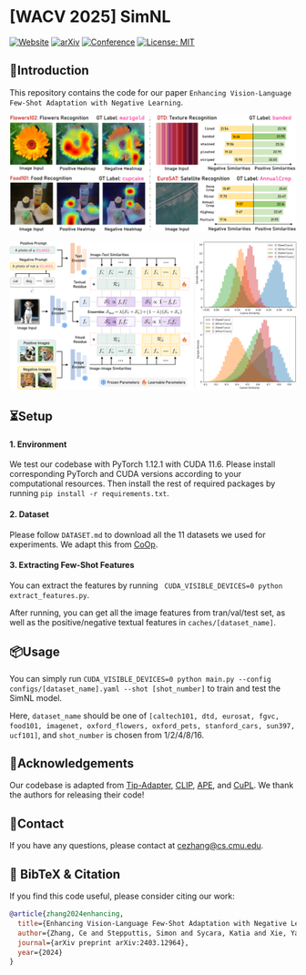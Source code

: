 # [WACV 2025] SimNL

[![Website](https://img.shields.io/badge/Project-Website-green)](https://github.com/zhangce01/SimNL)
[![arXiv](https://img.shields.io/badge/arXiv-2403.12964-red)](http://arxiv.org/abs/2403.12964)
[![Conference](https://img.shields.io/badge/WACV-2025-blue)]([https://neurips.cc/](https://wacv2025.thecvf.com/))
[![License: MIT](https://img.shields.io/badge/License-MIT-yellow.svg)](https://opensource.org/licenses/MIT)

## 👀Introduction

This repository contains the code for our paper `Enhancing Vision-Language Few-Shot Adaptation with Negative Learning`.

![](fig/qualitative.png)

![](fig/overview.png)

## ⏳Setup

#### 1. Environment

We test our codebase with PyTorch 1.12.1 with CUDA 11.6. Please install corresponding PyTorch and CUDA versions according to your computational resources. Then install the rest of required packages by running `pip install -r requirements.txt`. 

#### 2. Dataset

Please follow ```DATASET.md``` to download all the 11 datasets we used for experiments. We adapt this from [CoOp](https://github.com/KaiyangZhou/CoOp/blob/main/DATASETS.md).

#### 3. Extracting Few-Shot Features

You can extract the features by running ``` CUDA_VISIBLE_DEVICES=0 python extract_features.py```.

After running, you can get all the image features from tran/val/test set, as well as the positive/negative textual features in ```caches/[dataset_name]```.

## 📦Usage

You can simply run ```CUDA_VISIBLE_DEVICES=0 python main.py --config configs/[dataset_name].yaml --shot [shot_number]``` to train and test the SimNL model. 

Here, `dataset_name` should be one of `[caltech101, dtd, eurosat, fgvc, food101, imagenet, oxford_flowers, oxford_pets, stanford_cars, sun397, ucf101]`, and `shot_number` is chosen from 1/2/4/8/16.

## 🙏Acknowledgements

Our codebase is adapted from [Tip-Adapter](https://github.com/gaopengcuhk/Tip-Adapter/), [CLIP](https://github.com/openai/CLIP/tree/main/clip), [APE](https://github.com/yangyangyang127/APE), and [CuPL](https://github.com/sarahpratt/CuPL). We thank the authors for releasing their code!

## 📧Contact

If you have any questions, please  contact at [cezhang@cs.cmu.edu](mailto:cezhang@cs.cmu.edu).

## 📌 BibTeX & Citation

If you find this code useful, please consider citing our work:

```bibtex
@article{zhang2024enhancing,
  title={Enhancing Vision-Language Few-Shot Adaptation with Negative Learning},
  author={Zhang, Ce and Stepputtis, Simon and Sycara, Katia and Xie, Yaqi},
  journal={arXiv preprint arXiv:2403.12964},
  year={2024}
}
```

